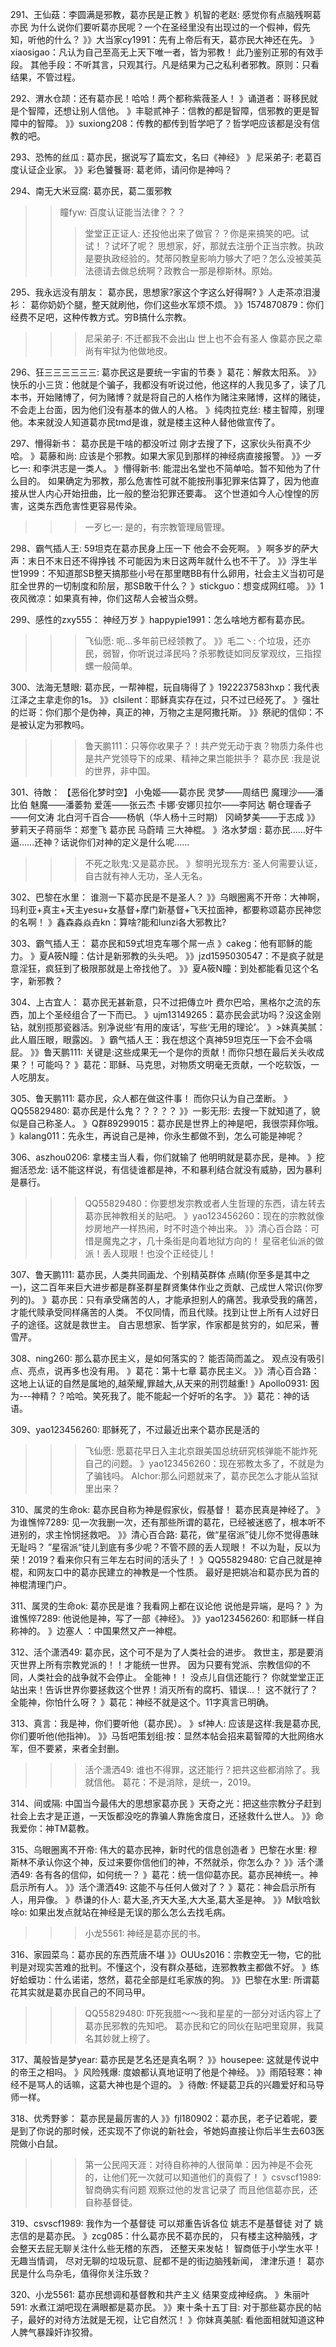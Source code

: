 291、王仙菇：李圆满是邪教，葛亦民是正教
》机智的老赵:   感觉你有点脑残啊葛亦民
为什么说你们要听葛亦民呢？一个在圣经里没有出现过的一个假神，假先知，听他的什么？
》》大当家cy1991：先有上帝后有天，葛亦民大神还在先。
》xiaosigao：凡认为自己至高无上天下唯一者，皆为邪教！
此乃鉴别正邪的有效手段。
其他手段：不听其言，只观其行。凡是结果为己之私利者邪教。原则：只看结果，不管过程。

292、渭水仓颉：还有葛亦民！哈哈！两个都称紫薇圣人！
》诵道者：哥移民就是个智障，还想让别人信他。
》丰聪贰神子：信教的都是智障，信邪教的更是智障中的智障。
》》suxiong208：传教的都传到哲学吧了？哲学吧应该都是没有信教的吧。

293、恐怖的丝瓜 :   葛亦民，据说写了篇宏文，名曰《神经》
》尼采弟子: 老葛百度认证企业家。
》》彩色饕餮哥: 葛老师，请问你是神吗？

294、南无大米豆腐:   葛亦民，葛二蛋邪教
>>瞳fyw: 百度认证能当法律？？？
>>>堂堂正正证人: 还投他出来了做官？？你是来搞笑的吧。试试！？试坏了呢？
思想家，好，那就去注册个正当宗教。执政是要执政经验的。梵蒂冈教皇影响力够大了吧？怎么没被美英法德请去做总统啊？政教合一那是穆斯林。原始。

295、我永远没有朋友： 葛亦民，思想家?家这个字这么好得啊?
》人走茶凉泪漫衫：  葛你奶奶个腿，整天就刷他，你们这些水军烦不烦。
》》1574870879：你们经费不足吧，这种传教方式。穷B搞什么宗教。
>>>尼采弟子: 不迁都我不会出山 世上也不会有圣人 像葛亦民之辈尚有牢狱为他做地皮。

296、狂三三三三三三:   葛亦民这是要统一宇宙的节奏
》葛花：解救太阳系。
》》快乐的小三货：他就是个骗子，我都没有听说过他，他这样的人我见多了，读了几本书，开始赌博了，何为赌博？就是将自己的人格作为赌注来赌博，这样的赌徒，不会走上台面，因为他们没有基本的做人的人格。
》纯肉拉克丝: 楼主智障，别理他。本来就没人知道葛亦民tmd是谁，就是楼主这种人替他做宣传了。

297、懵得新书：  葛亦民是干啥的都没听过
刚才去搜了下，这家伙头衔真不少哈。
》葛藤和尚: 应该是个邪教。如果大家见到那样的神经病直接报警。
》》一歹匕一: 和李洪志是一类人。
》懵得新书: 能混出名堂也不简单哈。暂不知他为了什么目的。
如果确定为邪教，那么危害性可就不能按刑事犯罪来估算了，因为他直接从世人内心开始扭曲，比一般的整治犯罪还要毒。
这个世道如今人心惶惶的厉害，这类东西危害性更容易传染。
>>>一歹匕一: 是的，有宗教管理局管理。

298、霸气插人王:   59坦克在葛亦民身上压一下
他会不会死啊。
》啊多岁的萨大声：末日不末日还不得挣钱 不可能因为末日这两年就什么也不干了。
》》浮生半世1999：不知道那SB整天搞那些小号在那里瞎BB有什么卵用，社会主义当初可是肛全世界的一切制度和阶层，那SB敢干什么？
》stickguo：想变成网红噫。
》》1夜风微凉：如果真有神，你们这帮人会被当众劈。

299、感性的zxy555： 神经万岁
》happypie1991：怎么啥地方都有葛亦民。
>>>飞仙愿: 呃…多年前已经领教了。
》》毛二丶: 个垃圾，还亦民，弱智，你听说过泽民吗？杀邪教徒如同反掌观纹，三指捏螺一般简单。

300、法海无慧眼:   葛亦民，一帮神棍，玩自嗨得了
》1922237583hxp：我代表江泽之主拿走你的1s。
》》clsilent：耶稣真实存在过，只不过已经死了。
》强壮的烂哥：你们那个是伪神，真正的神，万物之主是阿撒托斯。
》》祭祀的信仰：不是被认定为邪教吗。
>>>鲁天鹏111：只等你收果子？！共产党无动于衷？物质力条件也是共产党领导下的成果、精神之果岂能拱手？
>>葛亦民 :我是说的世界，非中国。

301、待敵：  【恶俗化梦时空】
小兔姬——葛亦民
灵梦——周结巴
魔理沙——潘比伯
魅魔——潘萎勃
爱莲——张云杰
卡娜·安娜贝拉尔——李阿达
朝仓理香子——何文涛
北白河千百合——杨帆（华人杨十三时期）
冈崎梦美——于志成
》》萝莉天子蒋丽华：郑奎飞 葛亦民 马蔚晴 三大神棍。
》洛水梦烟 : 葛亦民……好牛逼……还神？话说你们对神的定义是什么呢……
>>>不死之耿鬼:又是葛亦民。
》黎明光现东方: 圣人何需要认证，自古就有神人无功，圣人无名。

302、巴黎在水里：   谁测一下葛亦民是不是圣人？
》》乌眼圈离不开帝：大神啊，玛利亚+真主+天主yesu+女基督+摩门新基督+飞天拉面神，都要称颂葛亦民神您的名啊！
》鑫森淼焱垚kn：算啥?能和lunzi各大邪教比?

303、霸气插人王：   葛亦民和59式坦克车哪个屌一点
》cakeg：他有耶稣的能力。
》夏A筱N瞳：估计是新邪教的头头吧。
》》jzd1595030547：不是疯子就是意淫狂，疯狂到了极限那就是上帝找他了。
》》夏A筱N瞳：到处都能看见这个名字，新邪教？

304、上古宜人：   葛亦民无甚新意，只不过把傳立叶
费尔巴哈，黑格尔之流的东西，加上个圣经组合了一下而已。
》ujm13149265：葛亦民会武功吗？没这金刚钻，就别揽那瓷器活。别净说些‘有用的废话’，写些‘无用的理论’。
》>妹真美腻：此人眉压眼，眼露凶。
》霸气插人王：我在想这个真神59坦克压一下会不会嗝屁。
》》鲁天鹏111: 关键是:这些成果无一个是你的贡献！而你只想在最后关头收成果？！可能吗？
》葛花：耶稣、马克思，对物质文明毫无贡献，一个吃软饭，一人吃朋友。

305、鲁天鹏111:    葛亦民，众人都在做这件事！
而你只认为自己垄断。
》QQ55829480: 葛亦民是什么鬼？？？？？
》》一影无形: 去搜一下就知道了，貌似是自己称圣人。
》Q群89299015：葛亦民是世界上的神是吧，我很崇拜你哦。
》kalang011：先永生，再说自己是神，你永生都做不到，怎么可能是神呢？

306、aszhou0206:   拿楼主当人看，你们就输了
他明明就是葛亦民，是神。
》挖掘活恐龙: 话不能这样说，有信徒谁都是神，不和暴利结合就没有威胁，因为暴利是暴行。
>>> QQ55829480：你要想发宗教或者人生哲理的东西，请左转去葛亦民神教相关的贴吧。
》yao123456260：现在的宗教就像炒房地产一样热闹，时不时造个神出来。
》》清心百合路：可惜是魔鬼之才，几十条街是向着地狱方向的！
星宿老仙派的做派！丢人现眼！也没个正经徒儿！

307、鲁天鹏111:    葛亦民，人类共同画龙、个别精英群体
点睛(你至多是其中之一)，这二百年来巨大进步都是群圣群星群贤集体作业之贡献、己成世人常识(你罗列的)。
》葛亦民：只有承受痛苦的人，才能承担别人的痛苦。我承受我的痛苦，才能代赎承受同样痛苦的人类。
不仅同情，而且代赎。找到让世上所有人过好日子的途径。这就是救世主。
自古思想家、哲学家，作家都是贫穷的，如尼采，蓸雪芹。 

308、ning260:   那么葛亦民主义，是如何落实的？
能否简而盖之。
观点没有吸引点、亮点，说再多也没有用。
》葛花：第十七章     葛亦民主义。
》》清心百合路： 这地上认证的自然是属地的,越荣耀,罪越大,从天来的刑罚越重!
》Apollo0931: 因为---神精？？哈哈。笑死我了。能不能起一个好听的名字。
》》葛花：神的话语。

309、yao123456260:  耶稣死了，不过最近出来个葛亦民是活的
>>>飞仙愿: 愿葛花早日入主北京跟美国总统研究核弹能不能炸死自己的问题。
》yao123456260：现在邪教太多了，不就是为了骗钱吗。
>>Alchor:那么问题就来了，葛亦民怎么才能从监狱里出来？

310、属灵的生命ok: 葛亦民自称为神是假家伙，假基督！
葛亦民真是神经了。
》为谁憔悴7289: 见一次我删一次，还有那些所谓的葛花，已经被迷惑了，根本听不进别的，求主怜悯拯救吧。
》》清心百合路: 葛花，做“星宿派”徒儿你不觉得愚昧无耻吗？
”星宿派“徒儿到底有多少呢？不管不顾的丢人现眼！
不以为耻，反以为荣！2019？看来你只有三年左右时间的活头了！
》QQ55829480: 它自己就是神棍，和网友口中的葛亦民建立的神教是一个性质。
最好是把姚冶和葛亦民为首的神棍清理门户。 

311、属灵的生命ok:   葛亦民是谁？我看网上都在议论他
说他是异端，是吗？
》为谁憔悴7289: 他说他是神，写了一部《神经》。
》》yao123456260: 和耶稣一样自称神的。
》边塞人 ：中国果然又产一神棍。

312、活个潇洒49:   葛亦民，这个可不是为了人类社会的进步。
救世主，那是要消灭世界上所有宗教党派的！！才能统一世界。
因为只要有党派、宗教信仰的不同，人类社会的战争就不会停止。
全能神！！
没点儿自信还能行？
你就堂堂正正站出来！告诉世界你要拯救这个世界！消灭所有的腐朽、错误…！
这不就行了？
全能神，你怕什么呀？
》葛花：神经不就是这个。11字真言已明确。

313、真言：我是神，你们要听他（葛亦民）。
》sf神人: 应该是这样:我是葛亦民,你们要听他(他指神)。
》》马哲吧策划组:按：显然本帖会招来葛智障的大批网络水军，但不要紧，来者全封删。
>>>活个潇洒49: 谁也不得罪，这还能行？把共这些都消除了。我就信他。
>>葛花：不是消除，是统一，2019。

314、间或隔:  中国当今最伟大的思想家葛亦民
》天奇之光：把这些宗教分子赶到社会上去才是正道，一天饭都没吃的靠骗人靠施舍度日，还拯救什么世人。
》》命我爱你：神TM葛教。

315、乌眼圈离不开帝:  伟大的葛亦民神，新时代的信息创造者
》巴黎在水里: 穆斯林不承认你这个神，反过来要你信他们的神，不然就杀，你怎么办？
》》活个潇洒49: 各有各的信仰，如何统一？
》葛花：统一信仰葛亦民。葛亦民神统一。神启示所有人。
》》活个潇洒49: 这能不与任何人做对了？
》葛花：神会启示所有人，用异像。
》恭谦的仆人:   葛大圣,齐天大圣,大大圣,葛大圣是神。
》》M鈥唅鈥唋o: 如果出发点就站在神经是无误的那么怎么去找毛病。
>>>小龙5561: 神经是葛亦民的书。 

316、家园菜鸟：葛亦民的东西荒唐不堪
》》OUUs2016：宗教空无一物，它的批判是对现实苦难的批判。不懂这个，没有群众基础，连邪教教主都做不好。
》练好蛤蟆功：什么诺诺，悠然，葛花全部是红毛家族的狗。
》》巴黎在水里: 所谓葛花其实就是葛亦民自己的不同马甲。
>>>QQ55829480: 吓死我腊～～我和星星的一部分对话内容上了葛亦民邪教的先知吧。
葛亦民和它的同伙在贴吧里窥屏，我莫名其妙就上榜了。 

317、萬般皆是梦year:   葛亦民是艺名还是真名啊？
》》housepee: 这就是传说中的帝王之相吗。
》风险残爆: 度娘都认真地证明了他是个神经。
》》雨陌轻寒：神经不是骂人的话嘛，这葛大神也是个逗的。
》待敵: 怀疑葛卫兵的兴趣爱好和马导师一样。

318、优秀野爹：  葛亦民是最厉害的人
》》fjl180902：葛亦民，老子记着呢，要是到了你说的那时候，还实现不了你说的新社会，爷她妈直接让你后半生去603医院做小白鼠。
>>>第一公民闯天涯：对待自称神的人很简单：因为神是不会死的，让他们死一次就可以知道他们的真假了！
》csvscf1989: 智商确实有问题 观察过他的发言记录了 而且他信葛亦民，还自称基督徒。

319、csvscf1989:    我作为一个基督徒
可以郑重告诉各位 姚志不是基督徒 对了 姚志信的是葛亦民。
》zcg085：什么葛亦民不葛亦民的，
只有楼主这种脑残，才会整天去屁无聊关注什么些无稽的东西，
还整天来发帖！
智商低于小学生水平！
无趣当情调，
尽对无聊的垃圾玩意、屁都不是的街边脑残新闻，
津津乐道！
葛亦民是什么鸟杂毛，值得你关注乐致？

320、小龙5561:   葛亦民想调和基督教和共产主义
结果变成神经病。
》朱丽叶591: 水煮江湖吧现在满眼都是葛亦民。
》》東十条十五丁目: 对于那些葛亦民的帖子，最好的对待方法就是无视，让它自然沉！
》你妹真美腻: 看他面相就知道这种人脾气暴躁奸诈狡猾。